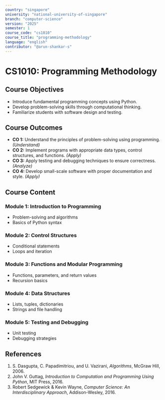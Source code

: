 ```yaml
---
country: "singapore"
university: "national-university-of-singapore"
branch: "computer-science"
version: "2025"
semester: 1
course_code: "cs1010"
course_title: "programming-methodology"
language: "english"
contributor: "@arun-shankar-s"
---
```


# CS1010: Programming Methodology

## Course Objectives
* Introduce fundamental programming concepts using Python.
* Develop problem-solving skills through computational thinking.
* Familiarize students with software design and testing.

## Course Outcomes
* **CO 1:** Understand the principles of problem-solving using programming. *(Understand)*  
* **CO 2:** Implement programs with appropriate data types, control structures, and functions. *(Apply)*  
* **CO 3:** Apply testing and debugging techniques to ensure correctness. *(Analyze)*  
* **CO 4:** Develop small-scale software with proper documentation and style. *(Apply)*  

## Course Content

### Module 1: Introduction to Programming
* Problem-solving and algorithms
* Basics of Python syntax

### Module 2: Control Structures
* Conditional statements
* Loops and iteration

### Module 3: Functions and Modular Programming
* Functions, parameters, and return values
* Recursion basics

### Module 4: Data Structures
* Lists, tuples, dictionaries
* Strings and file handling

### Module 5: Testing and Debugging
* Unit testing
* Debugging strategies

## References
1. S. Dasgupta, C. Papadimitriou, and U. Vazirani, *Algorithms*, McGraw Hill, 2006.  
2. John V. Guttag, *Introduction to Computation and Programming Using Python*, MIT Press, 2016.  
3. Robert Sedgewick & Kevin Wayne, *Computer Science: An Interdisciplinary Approach*, Addison-Wesley, 2016.  
